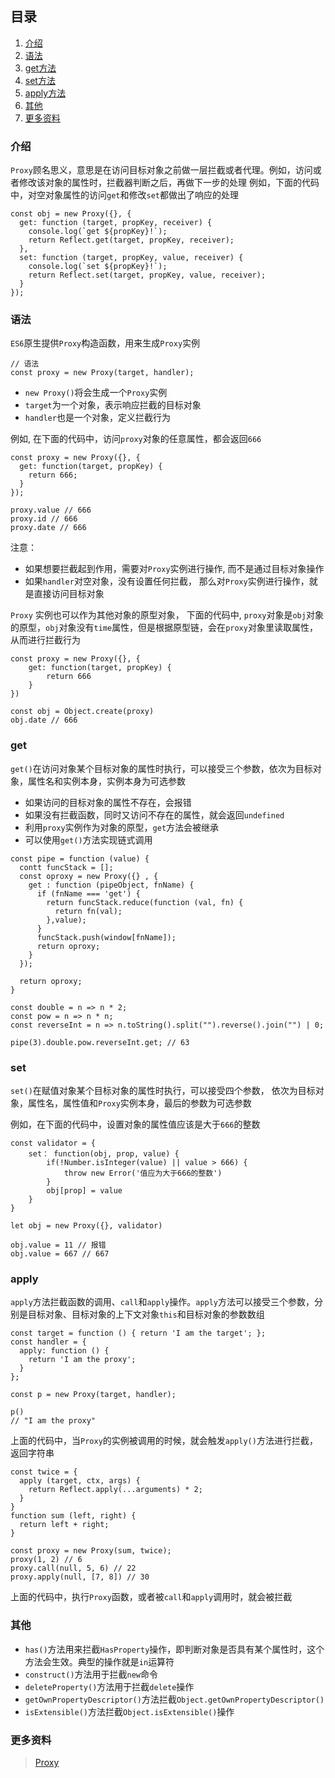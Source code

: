 ## 目录
1. [介绍](#介绍)
2. [语法](#语法)
3. [get方法](#get)
4. [set方法](#set)
5. [apply方法](#apply)
6. [其他](#其他)
7. [更多资料](#更多资料)

### 介绍
`Proxy`顾名思义，意思是在访问目标对象之前做一层拦截或者代理。例如，访问或者修改该对象的属性时，拦截器判断之后，再做下一步的处理
例如，下面的代码中，对空对象属性的访问`get`和修改`set`都做出了响应的处理
```
const obj = new Proxy({}, {
  get: function (target, propKey, receiver) {
    console.log(`get ${propKey}!`);
    return Reflect.get(target, propKey, receiver);
  },
  set: function (target, propKey, value, receiver) {
    console.log(`set ${propKey}!`);
    return Reflect.set(target, propKey, value, receiver);
  }
});
```

### 语法
`ES6`原生提供`Proxy`构造函数，用来生成`Proxy`实例
```
// 语法
const proxy = new Proxy(target, handler);
```
* `new Proxy()`将会生成一个`Proxy`实例
* `target`为一个对象，表示响应拦截的目标对象
* `handler`也是一个对象，定义拦截行为

例如, 在下面的代码中，访问`proxy`对象的任意属性，都会返回`666`
```
const proxy = new Proxy({}, {
  get: function(target, propKey) {
    return 666;
  }
});

proxy.value // 666
proxy.id // 666
proxy.date // 666
```

注意：
* 如果想要拦截起到作用，需要对`Proxy`实例进行操作, 而不是通过目标对象操作
* 如果`handler`对空对象，没有设置任何拦截， 那么对`Proxy`实例进行操作，就是直接访问目标对象

`Proxy` 实例也可以作为其他对象的原型对象， 下面的代码中, `proxy`对象是`obj`对象的原型，`obj`对象没有`time`属性，但是根据原型链，会在`proxy`对象里读取属性，从而进行拦截行为
```
const proxy = new Proxy({}, {
    get: function(target, propKey) {
        return 666
    }
})

const obj = Object.create(proxy)
obj.date // 666
```

### get
`get()`在访问对象某个目标对象的属性时执行，可以接受三个参数，依次为目标对象，属性名和实例本身，实例本身为可选参数
* 如果访问的目标对象的属性不存在，会报错 
* 如果没有拦截函数，同时又访问不存在的属性，就会返回`undefined`
* 利用`proxy`实例作为对象的原型，`get`方法会被继承
* 可以使用`get()`方法实现链式调用
```
const pipe = function (value) {
  contt funcStack = [];
  const oproxy = new Proxy({} , {
    get : function (pipeObject, fnName) {
      if (fnName === 'get') {
        return funcStack.reduce(function (val, fn) {
          return fn(val);
        },value);
      }
      funcStack.push(window[fnName]);
      return oproxy;
    }
  });

  return oproxy;
}

const double = n => n * 2;
const pow = n => n * n;
const reverseInt = n => n.toString().split("").reverse().join("") | 0;

pipe(3).double.pow.reverseInt.get; // 63
```

### set
`set()`在赋值对象某个目标对象的属性时执行，可以接受四个参数， 依次为目标对象，属性名，属性值和`Proxy`实例本身，最后的参数为可选参数

例如，在下面的代码中，设置对象的属性值应该是大于`666`的整数
```
const validator = {
    set： function(obj, prop, value) {
        if(!Number.isInteger(value) || value > 666) {
            throw new Error('值应为大于666的整数')
        }
        obj[prop] = value
    }
}

let obj = new Proxy({}, validator)

obj.value = 11 // 报错
obj.value = 667 // 667
```

### apply
`apply`方法拦截函数的调用、`call`和`apply`操作。`apply`方法可以接受三个参数，分别是目标对象、目标对象的上下文对象`this`和目标对象的参数数组
```
const target = function () { return 'I am the target'; };
const handler = {
  apply: function () {
    return 'I am the proxy';
  }
};

const p = new Proxy(target, handler);

p()
// "I am the proxy"
```
上面的代码中，当`Proxy`的实例被调用的时候，就会触发`apply()`方法进行拦截，返回字符串
```
const twice = {
  apply (target, ctx, args) {
    return Reflect.apply(...arguments) * 2;
  }
}
function sum (left, right) {
  return left + right;
}

const proxy = new Proxy(sum, twice);
proxy(1, 2) // 6
proxy.call(null, 5, 6) // 22
proxy.apply(null, [7, 8]) // 30
```
上面的代码中，执行`Proxy`函数，或者被`call`和`apply`调用时，就会被拦截

### 其他
* `has()`方法用来拦截`HasProperty`操作，即判断对象是否具有某个属性时，这个方法会生效。典型的操作就是`in`运算符
* `construct()`方法用于拦截`new`命令
* `deleteProperty()`方法用于拦截`delete`操作
* `getOwnPropertyDescriptor()`方法拦截`Object.getOwnPropertyDescriptor()`
* `isExtensible()`方法拦截`Object.isExtensible()`操作

### 更多资料
>[Proxy](https://es6.ruanyifeng.com/#docs/proxy)
